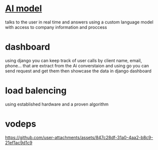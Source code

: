 # [AI model](https://github.com/hexxt-git/Artificial-Intelligence-Agent)
talks to the user in real time and answers using a custom language model with access to company information and proccess

# dashboard 
using django you can keep track of user calls by client name, email, phone... that are extract from the Ai converstaion
and using go you can send request and get them then showcase the data in django dashboard 

# load balencing

using established hardware and a proven algorithm

# vodeps

https://github.com/user-attachments/assets/847c28df-31a0-4aa2-b8c9-21ef1ac9d1c9


